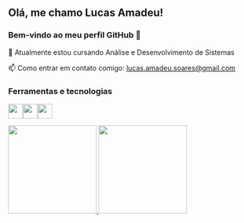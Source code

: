 ## Olá, me chamo Lucas Amadeu!
### Bem-vindo ao meu perfil GitHub 👋

🌱 Atualmente estou cursando Análise e Desenvolvimento de Sistemas

📫 Como entrar em contato comigo: lucas.amadeu.soares@gmail.com

### Ferramentas e tecnologias
<img src="https://cdn.jsdelivr.net/gh/devicons/devicon/icons/html5/html5-original.svg" width="30" height="30"/><img src="https://cdn.jsdelivr.net/gh/devicons/devicon/icons/css3/css3-original.svg"  width="30" height="30"/><img src="https://cdn.jsdelivr.net/gh/devicons/devicon/icons/javascript/javascript-plain.svg"  width="30" height="30"/>

<div>
<a href="https://github.com/lucasamadeuu">
<img height="180em" src="https://github-readme-stats.vercel.app/api/top-langs/?username=lucasamadeuui&layout=compact&langs_count=7&theme=dracula"/>
<img height="180em" src="https://github-readme-stats.vercel.app/api?username=lucasamadeuu&show_icons=true&theme=dracula&include_all_commits=true&count_private=true"/>
</div>
<!--
**lucasamadeuu/lucasamadeuu** is a ✨ _special_ ✨ repository because its `README.md` (this file) appears on your GitHub profile.

Here are some ideas to get you started:

- 🔭 I’m currently working on ...
- 🌱 I’m currently learning ...
- 👯 I’m looking to collaborate on ...
- 🤔 I’m looking for help with ...
- 💬 Ask me about ...
- 📫 How to reach me: ...
- 😄 Pronouns: ...
- ⚡ Fun fact: ...
-->
